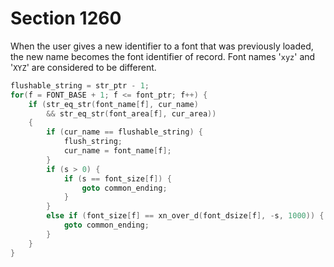 # Section 1260

When the user gives a new identifier to a font that was previously loaded, the new name becomes the font identifier of record.
Font names '`xyz`' and '`XYZ`' are considered to be different.

```c << If this font has already been loaded, set |f| to the internal font number and |goto common_ending| >>=
flushable_string = str_ptr - 1;
for(f = FONT_BASE + 1; f <= font_ptr; f++) {
    if (str_eq_str(font_name[f], cur_name)
        && str_eq_str(font_area[f], cur_area))
    {
        if (cur_name == flushable_string) {
            flush_string;
            cur_name = font_name[f];
        }
        if (s > 0) {
            if (s == font_size[f]) {
                goto common_ending;
            }
        }
        else if (font_size[f] == xn_over_d(font_dsize[f], -s, 1000)) {
            goto common_ending;
        }
    }
}
```
